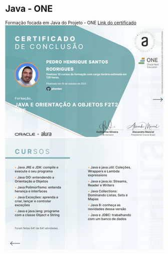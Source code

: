 # Java - ONE
Formação focada em Java do Projeto - ONE
<a href="https://cursos.alura.com.br/degree/certificate/4eccad9a-352f-48eb-8369-cb1740fcdbba"> Link do certificado</a>
<a href="https://www.linkedin.com/in/pedrorodrigues-dev/">
  <img src="https://github.com/phsrdev/Java---ONE/blob/main/Certificado/frente.png" alt="certificado de conclusão frente">
  <img src="https://github.com/phsrdev/Java---ONE/blob/main/Certificado/verso.png" alt="certificado de conclusão verso">
</a>

